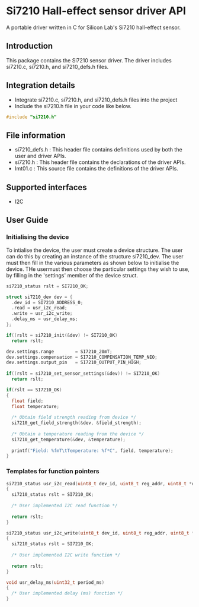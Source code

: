 # Si7210 Hall-effect sensor driver API
A portable driver written in C for Silicon Lab's Si7210 hall-effect sensor.


## Introduction
This package contains the Si7210 sensor driver.
The driver includes si7210.c, si7210.h, and si7210_defs.h files.

## Integration details
* Integrate si7210.c, si7210.h, and si7210_defs.h files into the project
* Include the si7210.h file in your code like below.

``` c
#include "si7210.h"
```

## File information
* si7210_defs.h : This header file contains definitions used by both the user and driver APIs.
* si7210.h : This header file contains the declarations of the driver APIs.
* lmt01.c : This source file contains the definitions of the driver APIs.

## Supported interfaces
* I2C

## User Guide

### Initialising the device
To intialise the device, the user must create a device structure. The user can do this by creating an instance of the structure si7210_dev. The user must then fill in the various parameters as shown below to initialise the device. THe usermust then choose the particular settings they wish to use, by filling in the 'settings' member of the device struct.

``` c
si7210_status rslt = SI7210_OK;

struct si7210_dev dev = {
  .dev_id = SI7210_ADDRESS_0;
  .read = usr_i2c_read;
  .write = usr_i2c_write;
  .delay_ms = usr_delay_ms;
};

if((rslt = si7210_init(&dev) != SI7210_OK)
  return rslt;

dev.settings.range        = SI7210_20mT;
dev.settings.compensation = SI7210_COMPENSATION_TEMP_NEO;
dev.settings.output_pin   = SI7210_OUTPUT_PIN_HIGH;
 
if((rslt = si7210_set_sensor_settings(&dev)) != SI7210_OK)
  return rslt;

if(rslt == SI7210_OK)
{
  float field;
  float temperature;
  
  /* Obtain field strength reading from device */
  si7210_get_field_strength(&dev, &field_strength);
  
  /* Obtain a temperature reading from the device */
  si7210_get_temperature(&dev, &temperature);
  
  printf("Field: %fmT\tTemperature: %f*C", field, temperature);
}
````

### Templates for function pointers
``` c
si7210_status usr_i2c_read(uint8_t dev_id, uint8_t reg_addr, uint8_t *data, uint16_t len)
{
  si7210_status rslt = SI7210_OK;
  
  /* User implemented I2C read function */
  
  return rslt;
}

si7210_status usr_i2c_write(uint8_t dev_id, uint8_t reg_addr, uint8_t *data, uint16_t len)
{
  si7210_status rslt = SI7210_OK;
  
  /* User implemented I2C write function */
  
  return rslt;
}

void usr_delay_ms(uint32_t period_ms)
{
  /* User implemented delay (ms) function */
}

```
